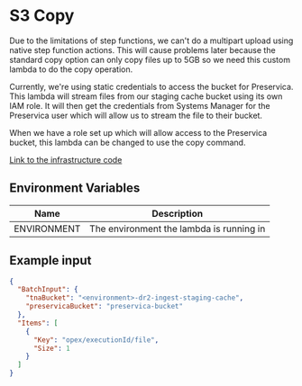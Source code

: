# S3 Copy

Due to the limitations of step functions, we can't do a multipart upload using native step function actions.
This will cause problems later because the standard copy option can only copy files up to 5GB so we need this custom lambda to do the copy operation.

Currently, we're using static credentials to access the bucket for Preservica. 
This lambda will stream files from our staging cache bucket using its own IAM role. 
It will then get the credentials from Systems Manager for the Preservica user which will allow us to stream the file to their bucket.

When we have a role set up which will allow access to the Preservica bucket, this lambda can be changed to use the copy command.

[Link to the infrastructure code](https://github.com/nationalarchives/dr2-terraform-environments)

## Environment Variables

| Name        | Description                              |
|-------------|------------------------------------------|
| ENVIRONMENT | The environment the lambda is running in |

## Example input
```json
{
  "BatchInput": {
    "tnaBucket": "<environment>-dr2-ingest-staging-cache",
    "preservicaBucket": "preservica-bucket"
  },
  "Items": [
    {
      "Key": "opex/executionId/file",
      "Size": 1
    }
  ]
}
```
